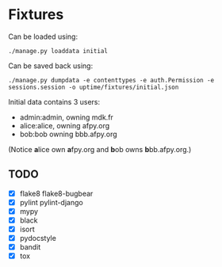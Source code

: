 # Fixtures

Can be loaded using:

    ./manage.py loaddata initial

Can be saved back using:

    ./manage.py dumpdata -e contenttypes -e auth.Permission -e sessions.session -o uptime/fixtures/initial.json

Initial data contains 3 users:

- admin:admin, owning mdk.fr
- alice:alice, owning afpy.org
- bob:bob owning bbb.afpy.org

(Notice **a**lice own **a**fpy.org and **b**ob owns **b**bb.afpy.org.)


## TODO

- [x] flake8 flake8-bugbear
- [x] pylint pylint-django
- [x] mypy
- [x] black
- [x] isort
- [x] pydocstyle
- [x] bandit
- [x] tox
